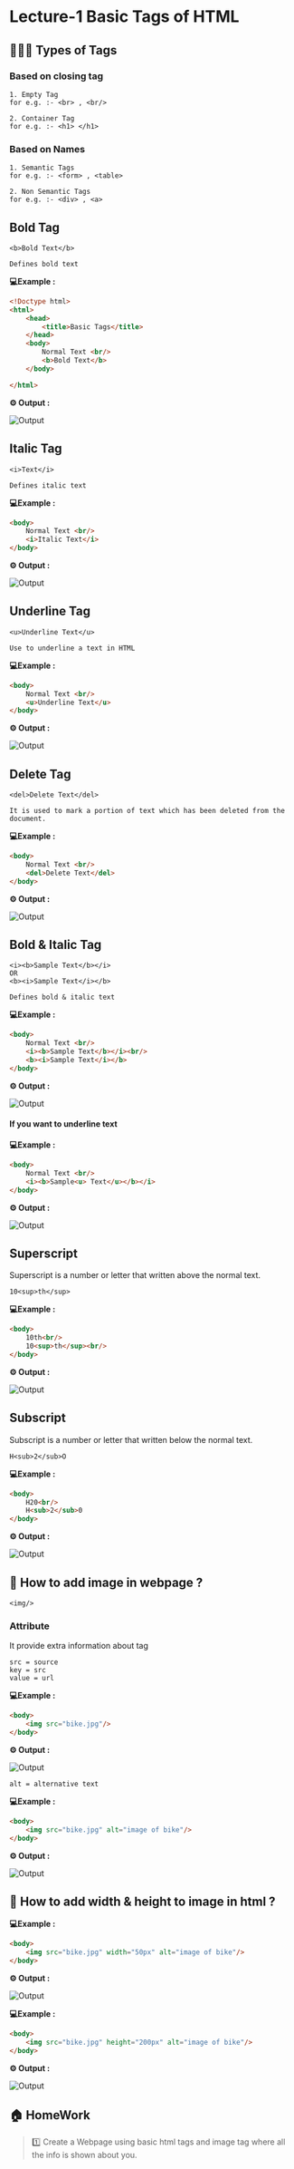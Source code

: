 # Lecture-1 Basic Tags of HTML

## 💁🏻‍♀️ Types of Tags

### Based on closing tag
```
1. Empty Tag 
for e.g. :- <br> , <br/>

2. Container Tag 
for e.g. :- <h1> </h1>
```

### Based on Names
```
1. Semantic Tags 
for e.g. :- <form> , <table>

2. Non Semantic Tags 
for e.g. :- <div> , <a>
```

## Bold Tag

```
<b>Bold Text</b>

Defines bold text
```
**💻Example :**
```html
<!Doctype html>
<html>
    <head>
        <title>Basic Tags</title>
    </head>
    <body>
        Normal Text <br/>
        <b>Bold Text</b>
    </body>

</html>
```
**⚙️ Output :**

![Output](output.png) 

## Italic Tag

```
<i>Text</i>

Defines italic text
```
**💻Example :**
```html
<body>
    Normal Text <br/>
    <i>Italic Text</i>
</body>


```
**⚙️ Output :**

![Output](output1.png)

## Underline Tag

```
<u>Underline Text</u>

Use to underline a text in HTML
```
**💻Example :**
```html
<body>
    Normal Text <br/>
    <u>Underline Text</u>
</body>
```
**⚙️ Output :**

![Output](output2.png)

## Delete Tag

```
<del>Delete Text</del>

It is used to mark a portion of text which has been deleted from the document.
```
**💻Example :**
```html
<body>
    Normal Text <br/>
    <del>Delete Text</del>
</body>
```
**⚙️ Output :**

![Output](output3.png)

## Bold & Italic Tag

```
<i><b>Sample Text</b></i>
OR
<b><i>Sample Text</i></b>

Defines bold & italic text
```
**💻Example :**
```html
<body>
    Normal Text <br/>
    <i><b>Sample Text</b></i><br/>
    <b><i>Sample Text</i></b>
</body>
```
**⚙️ Output :**

![Output](output4.png)

#### If you want to underline text

**💻Example :**
```html
<body>
    Normal Text <br/>
    <i><b>Sample<u> Text</u></b></i>
</body>
```
**⚙️ Output :**

![Output](output5.png)

## Superscript

Superscript is a number or letter that written above the normal text.

```
10<sup>th</sup>

```
**💻Example :**
```html
<body>
    10th<br/>
    10<sup>th</sup><br/>
</body>
```
**⚙️ Output :**

![Output](output6.png)

## Subscript

Subscript is a number or letter that written below the normal text.

```
H<sub>2</sub>O

```
**💻Example :**
```html
<body>
    H20<br/>
    H<sub>2</sub>0
</body>
```
**⚙️ Output :**

![Output](output7.png)

## 🤔 How to add image in webpage ?

```
<img/>
```
### Attribute

It provide extra information about tag
  
```
src = source
key = src
value = url
```
**💻Example :**
```html
<body>
    <img src="bike.jpg"/>
</body>
```
**⚙️ Output :**

![Output](output8.png)

```
alt = alternative text
```
**💻Example :**
```html
<body>
    <img src="bike.jpg" alt="image of bike"/>
</body>
```
**⚙️ Output :**

![Output](output9.png)

  
## 🤔 How to add width & height to image in html ?

**💻Example :**
```html
<body>
    <img src="bike.jpg" width="50px" alt="image of bike"/>
</body>
```
**⚙️ Output :**

![Output](output10.png)

**💻Example :**
```html
<body>
    <img src="bike.jpg" height="200px" alt="image of bike"/>
</body>
```
**⚙️ Output :**

![Output](output8.png)


## 🏠 HomeWork

>1️⃣ Create a Webpage using basic html tags and image tag where all the info is shown about you.
